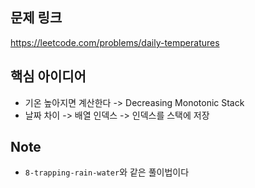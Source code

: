 ## 문제 링크
https://leetcode.com/problems/daily-temperatures

## 핵심 아이디어
- 기온 높아지면 계산한다 -> Decreasing Monotonic Stack
- 날짜 차이 -> 배열 인덱스 -> 인덱스를 스택에 저장

## Note
- `8-trapping-rain-water`와 같은 풀이법이다
